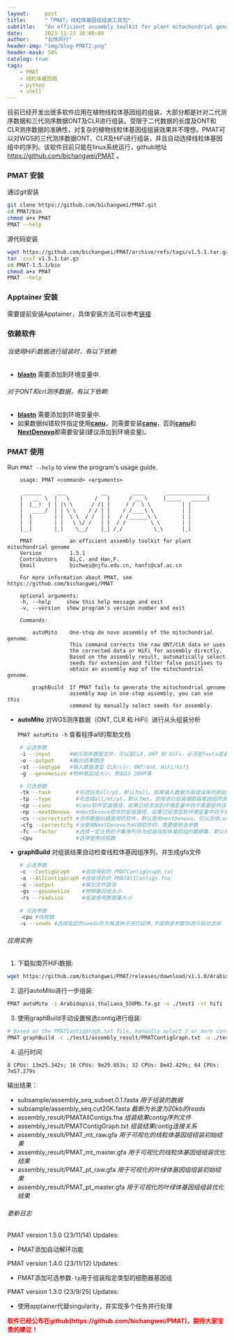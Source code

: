 ```yaml
---
layout:     post
title:      "「PMAT」线粒体基因组组装工具包"
subtitle:   "An efficient assembly toolkit for plant mitochondrial genome"
date:       2023-11-23 16:00:00
author:     "云伴风行"
header-img: "img/blog-PMAT2.png"
header-mask: 50%
catalog: true
tags:
    - PMAT
    - 线粒体基因组
    - python
    - shell
---
```



目前已经开发出很多软件应用在植物线粒体基因组的组装，大部分都是针对二代测序数据和三代测序数据ONT及CLR进行组装。受限于二代数据的长度及ONT和CLR测序数据的准确性，对复杂的植物线粒体基因组组装效果并不理想。PMAT可以对WGS的三代测序数据ONT、CLR及HiFi进行组装，并且自动选择线粒体基因组中的序列。该软件目前只能在linux系统运行，github地址 https://github.com/bichangwei/PMAT 。

### PMAT 安装
通过git安装
```sh
git clone https://github.com/bichangwei/PMAT.git
cd PMAT/bin
chmod a+x PMAT
PMAT --help
```
源代码安装
```sh
wget https://github.com/bichangwei/PMAT/archive/refs/tags/v1.5.1.tar.gz
tar -zxvf v1.5.1.tar.gz
cd PMAT-1.5.1/bin
chmod a+x PMAT
PMAT --help
```

### Apptainer 安装
需要提前安装Apptainer，具体安装方法可以参考[链接](https://github.com/apptainer/apptainer/blob/main/INSTALL.md)


### 依赖软件
###### 当使用HiFi数据进行组装时，有以下依赖:
- [**blastn**](https://blast.ncbi.nlm.nih.gov/Blast.cgi?CMD=Web&PAGE_TYPE=BlastDocs&DOC_TYPE=Download)  需要添加到环境变量中.

###### 对于ONT和crl测序数据，有以下依赖:
- [**blastn**](https://blast.ncbi.nlm.nih.gov/Blast.cgi?CMD=Web&PAGE_TYPE=BlastDocs&DOC_TYPE=Download)     需要添加到环境变量中.
- 如果数据纠错软件指定使用[**canu**](https://github.com/marbl/canu)，则需要安装[**canu**](https://github.com/marbl/canu)，否则[**canu**](https://github.com/marbl/canu)和[**NextDenovo**](https://github.com/Nextomics/NextDenovo)都需要安装(建议添加到环境变量)。



### PMAT 使用
Run `PMAT --help` to view the program's usage guide.

```shell
    usage: PMAT <command> <arguments>

     ______     ___           __        ____       _____________ 
    |   __  \  |   \        /   |      / __ \     |_____   _____|
    |  |__)  | | |\ \      / /| |     / /  \ \          | |      
    |   ____/  | | \ \    / / | |    / /____\ \         | |      
    |  |       | |  \ \  / /  | |   / /______\ \        | |      
    |  |       | |   \ \/ /   | |  / /        \ \       | |      
    |__|       |_|    \__/    |_| /_/          \_\      |_|      

    PMAT            an efficient assembly toolkit for plant mitochondrial genome
    Version         1.5.1
    Contributors    Bi,C. and Han,F.
    Email           bichwei@njfu.edu.cn, hanfc@caf.ac.cn

    For more information about PMAT, see https://github.com/bichangwei/PMAT

    optional arguments:
    -h, --help     show this help message and exit
    -v, --version  show program's version number and exit

    Commands:
    
        autoMito    One-step de novo assembly of the mitochondrial genome. 
                    This command corrects the raw ONT/CLR data or uses 
                    the corrected data or HiFi for assembly directly. 
                    Based on the assembly result, automatically select 
                    seeds for extension and filter false positives to 
                    obtain an assembly map of the mitochondrial genome.
    
        graphBuild  If PMAT fails to generate the mitochondrial genome 
                    assembly map in one-step assembly, you can use this 
                    command by manually select seeds for assembly.
```

- **autoMito** 对WGS测序数据（ONT, CLR 和 HiFi）进行从头组装分析

    `PMAT autoMito -h` 查看程序all的帮助文档

```sh
    # 必选参数
    -i --input      #WGS测序数据文件，可以是CLR，ONT 和 HiFi，必须是fasta或者fastq格式或者压缩后的文件
    -o --output     #输出结果路径
    -st --seqtype   #输入数据类型 CLR/clr、ONT/ont、HiFi/hifi
    -g --genomesize #物种基因组大小，例如1G 200M等

    # 可选参数
    -tk --task        #可选任务all/p1，默认为all。如果输入数据为高错误率的原始测序数据需要使用all，如果输入数据为纠错后的数据可以选择p1
    -tp --type        #可选择all/mt/pt，默认为mt。选择进行组装细胞器基因组的类型
    -cp --canu        #canu软件安装路径，如果已经添加到环境变量中则不需要提供该参数，用于前期的测序数据纠错和修剪过程
    -np --nextDenovo  #nextDenovo软件的安装路径，如果已经添加到环境变量中则不需要提供该参数，用于数据的纠错
    -cs --correctsoft #测序数据纠错使用的软件，默认使用nextDenovo，可以选择canu或者NextDenovo
    -cfg --correctcfg #当使用NextDenovo为纠错软件时，需要提供该参数
    -fc --factor      #选择一定比例的子集序列作为组装线粒体基因组的数据集，默认使用全部的测序数据进行组装
    -cpu              #选择使用线程数
```

- **graphBuild** 对组装结果自动检查线粒体基因组序列，并生成gfa文件

```sh
    # 必选参数
    -c --ContigGraph    #组装得到的 PMATContigGraph.txt
    -a --AllContigGraph #组装得到的 PMATAllContigs.fna
    -o --output         #输出文件路径
    -gs --genomesize    #物种基因组大小
    -rs --readsize      #组装使用数据量大小
    
    # 可选参数
    -cpu #线程数
    -s --seeds #选择指定的seeds作为候选种子进行延伸,不提供该参数则进行自动选择
```

###### 应用实例

1. 下载拟南芥HiFi数据:
```sh
wget https://github.com/bichangwei/PMAT/releases/download/v1.1.0/Arabidopsis_thaliana_550Mb.fa.gz
```
2. 运行autoMito进行一步组装:
```sh
PMAT autoMito -i Arabidopsis_thaliana_550Mb.fa.gz -o ./test1 -st hifi -g 120m -m -tp all
```
3. 使用graphBuild手动设置候选contig进行组装:
```sh
# Based on the PMATContigGraph.txt file, manually select 3 or more contigs that match the depth of mitochondrial genome sequencing
PMAT graphBuild -c ./test1/assembly_result/PMATContigGraph.txt -a ./test1/assembly_result/PMATAllContigs.fna -gs 125m -rs ./test1/subsample/assembly_seq.cut20K.fasta -o ./test1_gfa -s 343 345 905 513 1344 -tp mt
```
4. 运行时间

```
8 CPUs: 13m25.342s; 16 CPUs: 9m29.853s; 32 CPUs: 8m42.429s; 64 CPUs: 7m57.279s
```

输出结果：
- subsample/assembly_seq_subset.0.1.fasta *用于组装的数据*
- subsample/assembly_seq.cut20K.fasta     *截断为长度为20kb的reads*
- assembly_result/PMATAllContigs.fna      *组装结果contig序列文件*
- assembly_result/PMATContigGraph.txt     *组装结果contig连接关系*
- assembly_result/PMAT_mt_raw.gfa         *用于可视化的线粒体基因组组装初始结果*
- assembly_result/PMAT_mt_master.gfa      *用于可视化的线粒体基因组组装优化结果*
- assembly_result/PMAT_pt_raw.gfa         *用于可视化的叶绿体基因组组装初始结果*
- assembly_result/PMAT_pt_master.gfa      *用于可视化的叶绿体基因组组装优化结果*

###### 更新日志
PMAT version 1.5.0 (23/11/14)
Updates:
- PMAT添加自动解环功能

PMAT version 1.4.0 (23/11/12)
Updates:
- PMAT添加可选参数`-tp`用于组装指定类型的细胞器基因组

PMAT version 1.3.0 (23/9/25)
Updates:

- 使用apptainer代替singularity，并实现多个任务并行处理

<p style="color: red"><b>软件已经公布在github(https://github.com/bichangwei/PMAT)，期待大家宝贵的建议！</b></p>